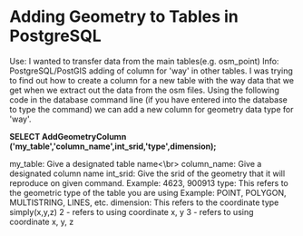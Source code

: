 # Adding Geometry to Tables in PostgreSQL
Use: I wanted to transfer data from the main tables(e.g. osm_point)
Info: PostgreSQL/PostGIS adding of column for 'way' in other tables. I was trying to find out how to create a column for a new table with the way data that we get when we extract out the data from the osm files. Using the following code in the database command line (if you have entered into the database to type the command) we can add a new column for geometry data type for 'way'.

**SELECT AddGeometryColumn ('my_table','column_name',int_srid,'type',dimension);**

my_table: Give a designated table name<\br>
column_name: Give a designated column name
int_srid: Give the srid of the geometry that it will reproduce on given command.
          Example: 4623, 900913
type: This refers to the geometric type of the table you are using
      Example: POINT, POLYGON, MULTISTRING, LINES, etc.
dimension: This refers to the coordinate type simply(x,y,z)
            2 - refers to using coordinate x, y
            3 - refers to using coordinate x, y, z
